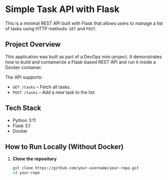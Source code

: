 #  Simple Task API with Flask

This is a minimal REST API built with Flask that allows users to manage a list of tasks using HTTP methods: `GET` and `POST`.

## Project Overview

This application was built as part of a DevOps mini-project. It demonstrates how to build and containerize a Flask-based REST API and run it inside a Docker container.

The API supports:
- `GET /tasks` – Fetch all tasks.
- `POST /tasks` – Add a new task to the list.

##  Tech Stack

- Python 3.11
- Flask 3.1
- Docker

##  How to Run Locally (Without Docker)

1. **Clone the repository**
   ```bash
   git clone https://github.com/your-username/your-repo.git
   cd your-repo
